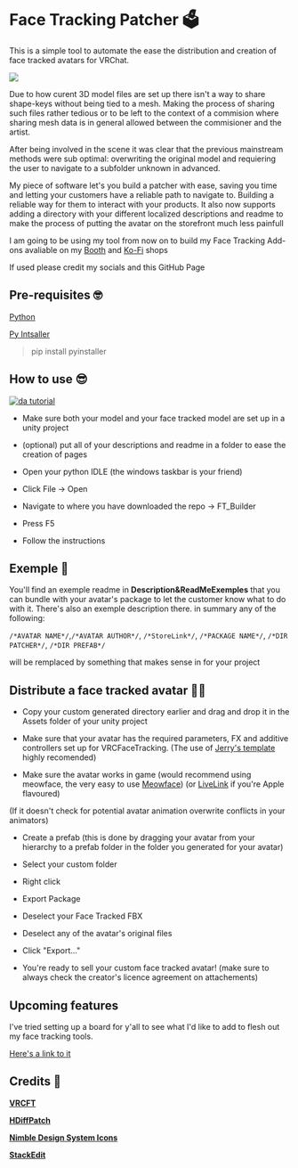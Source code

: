 


# Face Tracking Patcher 🗳️

This is a simple tool to automate the ease the distribution and creation of face tracked avatars for VRChat.

![ ](https://cdn.discordapp.com/attachments/337986548664500236/1143948164232126656/Thumbnail_Face_tracking_patcher_Git_Hub.png)

Due to how curent 3D model files are set up there isn't a way to share shape-keys without being tied to a mesh. Making the process of sharing such files rather tedious or to be left to the context of a commision where sharing mesh data is in general allowed between the commisioner and the artist.


After being involved in the scene it was clear that the previous mainstream methods were sub optimal: overwriting the original model and requiering the user to navigate to a subfolder unknown in advanced.

My piece of software let's you build a patcher with ease, saving you time and letting your customers have a reliable path to navigate to. Building a reliable way for them to interact with your products.
It also now supports adding a directory with your different localized descriptions and readme to make the process of putting the avatar on the storefront much less painfull

I am going to be using my tool from now on to build my Face Tracking Add-ons avaliable on my [Booth](https://hashedits.booth.pm/) and [Ko-Fi](https://ko-fi.com/hashedits/shop) shops

If used please credit my socials and this GitHub Page

## Pre-requisites 🤓

[Python](https://www.python.org/downloads/)

[Py Intsaller](https://pypi.org/project/auto-py-to-exe/)



>pip install pyinstaller

## How to use 😎
  

[![da tutorial](https://cdn.discordapp.com/attachments/337986548664500236/1170205302013055016/Patcher_tutorial_thumbnail.png)](https://youtu.be/_VdgHVmIrR4?si=N6e7SP0I692uoN4N)



  - Make sure both your model and your face tracked model are set up in a unity project
  - (optional) put all of your descriptions and readme in a folder to ease the creation of pages
  
- Open your python IDLE
(the windows taskbar is your friend)
- Click File -> Open

- Navigate to where you have downloaded the repo -> FT_Builder

- Press F5

- Follow the instructions

## Exemple 📑
You'll find an exemple readme in **Description&ReadMeExemples** that you can bundle with your avatar's package to let the customer know what to do with it.
There's also an exemple description there.
in summary any of the following:

`/*AVATAR NAME*/`,`/*AVATAR AUTHOR*/`, `/*StoreLink*/`, `/*PACKAGE NAME*/`, `/*DIR PATCHER*/`, `/*DIR PREFAB*/`

will be remplaced by something that makes sense in for your project


## Distribute a face tracked avatar 👨‍🏫
- Copy your custom generated directory earlier and drag and drop it in the Assets folder of your unity project

- Make sure that your avatar has the required parameters, FX and additive controllers set up for VRCFaceTracking.
(The use of [Jerry's template](https://github.com/Adjerry91/VRCFaceTracking-Templates) highly recomended)

- Make sure the avatar works in game
(would recommend using meowface, the very easy to use [Meowface](https://github.com/regzo2/VRCFaceTracking-MeowFace))
(or [LiveLink](https://github.com/kusomaigo/VRCFaceTracking-LiveLink) if you're Apple flavoured)

(If it doesn't check for potential avatar animation overwrite conflicts in your animators)

- Create a prefab
(this is done by dragging your avatar from your hierarchy to a prefab folder in the folder you generated for your avatar)

- Select your custom folder

- Right click

- Export Package

- Deselect your Face Tracked FBX

- Deselect any of the avatar's original files

- Click "Export..."

- You're ready to sell your custom face tracked avatar!
(make sure to always check the creator's licence agreement on attachements)

  

## Upcoming features

I've tried setting up a board for y'all to see what I'd like to add to flesh out my face tracking tools.

[Here's a link to it](https://github.com/users/HashEdits/projects/1/views/1)


  

## Credits 📕

**[VRCFT](https://github.com/benaclejames/VRCFaceTracking)**

**[HDiffPatch](https://github.com/sisong/HDiffPatch)**

**[Nimble Design System Icons](https://iconduck.com/sets/nimble-design-system-icons)**

**[StackEdit](stackedit.io)**
